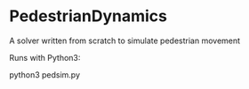 # PedestrianDynamics
A solver written from scratch to simulate pedestrian movement

Runs with Python3:

python3 pedsim.py
